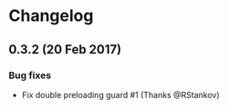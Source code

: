 # Changelog

## 0.3.2 (20 Feb 2017)

### Bug fixes

- Fix double preloading guard #1 (Thanks @RStankov)
